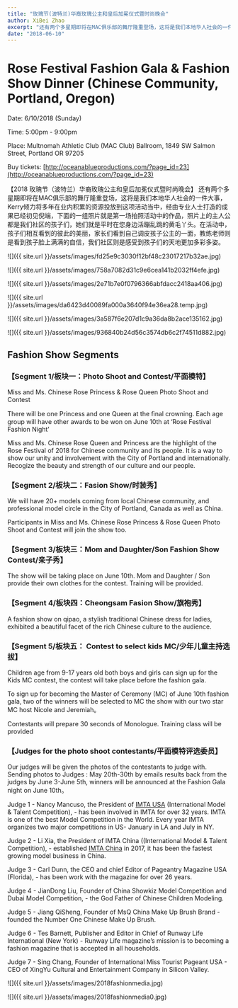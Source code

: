 ```yaml
---
title: "玫瑰节(波特兰)华裔玫瑰公主和皇后加冕仪式暨时尚晚会"
author: XiBei Zhao
excerpt: "还有两个多星期即将在MAC俱乐部的舞厅隆重登场，这将是我们本地华人社会的一件大事，Kerry倾力将多年在业内累积的资源投放到这项活动当中，经由专业人士打造的成果已经初见倪端，下面的一组照片就是第一场拍照活动中的作品，照片上的主人公都是我们社区的孩子们，她们就是平时在您身边活蹦乱跳的黄毛丫头。在活动中，孩子们相互看到的彼此的美丽，家长们看到自己调皮孩子公主的一面，教练老师则是看到孩子脸上满满的自信，我们社区则是感受到孩子们的天地更加多彩。"
date: "2018-06-10"
---
```


# Rose Festival Fashion Gala & Fashion Show Dinner (Chinese Community, Portland, Oregon)

Date: 6/10/2018 (Sunday)

Time: 5:00pm - 9:00pm

Place: Multnomah Athletic Club (MAC Club) Ballroom, 1849 SW Salmon Street, Portland OR 97205

Buy tickets: [http://oceanablueproductions.com/?page_id=23](http://oceanablueproductions.com/?page_id=23)


【2018 玫瑰节（波特兰）华裔玫瑰公主和皇后加冕仪式暨时尚晚会】 还有两个多星期即将在MAC俱乐部的舞厅隆重登场，这将是我们本地华人社会的一件大事，Kerry倾力将多年在业内积累的资源投放到这项活动当中，经由专业人士打造的成果已经初见倪端，下面的一组照片就是第一场拍照活动中的作品，照片上的主人公都是我们社区的孩子们，她们就是平时在您身边活蹦乱跳的黄毛丫头。在活动中，孩子们相互看到的彼此的美丽，家长们看到自己调皮孩子公主的一面，教练老师则是看到孩子脸上满满的自信，我们社区则是感受到孩子们的天地更加多彩多姿。

![]({{ site.url }}/assets/images/fd25e9c3030f12bf48c23017217b32ae.jpg)

![]({{ site.url }}/assets/images/758a7082d31c9e6cea141b2032ff4efe.jpg)

![]({{ site.url }}/assets/images/2e71b7e0f0796366abfdacc2418aa406.jpg)

![]({{ site.url }}/assets/images/da6423d40089fa000a3640f94e36ea28.temp.jpg)

![]({{ site.url }}/assets/images/3a587f6e207d1c9a36da8b2ace135162.jpg)

![]({{ site.url }}/assets/images/936840b24d56c3574db6c2f74511d882.jpg)

## Fashion Show Segments

### 【Segment 1/板块一：Photo Shoot and Contest/平面模特】

Miss and Ms. Chinese Rose Princess & Rose Queen Photo Shoot and Contest

There will be one Princess and one Queen at the ﬁnal crowning. Each age group will have other awards to be won on June 10th at ‘Rose Festival Fashion Night’

Miss and Ms. Chinese Rose Queen and Princess are the highlight of the Rose Festival of 2018 for Chinese community and its people. It is a way to show our unity and involvement with the City of Portland and internationally. Recogize the beauty and strength of our culture and our people.

### 【Segment 2/板块二：Fasion Show/时装秀】

We will have 20+ models coming from local Chinese community, and professional model circle in the City of Portland, Canada as well as China.

Participants in Miss and Ms. Chinese Rose Princess & Rose Queen Photo Shoot and Contest will join the show too.

### 【Segment 3/板块三：Mom and Daughter/Son Fashion Show Contest/亲子秀】

The show will be taking place on June 10th. Mom and Daughter / Son provide their own clothes for the contest. Training will be provided.

### 【Segment 4/板块四：Cheongsam Fasion Show/旗袍秀】

A fashion show on qipao, a stylish traditional Chinese dress for ladies, exhibited a beautiful facet of the rich Chinese culture to the audience.

### 【Segment 5/板块五： Contest to select kids MC/少年儿童主持选拔】

Children age from 9-17 years old both boys and girls can sign up for the Kids MC contest, the contest will take place before the fashion gala.

To sign up for becoming the Master of Ceremony (MC) of June 10th fashion gala, two of the winners will be selected to MC the show with our two star MC host Nicole and Jeremiah。

Contestants will prepare 30 seconds of Monologue. Training class will be provided

### 【Judges for the photo shoot contestants/平面模特评选委员】

Our judges will be given the photos of the contestants to judge with. Sending photos to Judges : May 20th-30th by emails results back from the judges by June 3-June 5th, winners will be announced at the Fashion Gala night on June 10th。

Judge 1 -  Nancy Mancuso, the President of [IMTA USA](http://www.imta.com) (International Model & Talent Competition), - has been involved in IMTA for over 32 years. IMTA is one of the best Model Competition in the World. Every year IMTA organizes two major competitions in US- January in LA and July in NY.

Judge 2 - Li Xia, the President of IMTA China ((International Model & Talent Competition), - established [IMTA China](http://www.imta.cn) in 2017, it has been the fastest growing model business in China.

Judge 3 - Carl Dunn, the CEO and chief Editor of Pageantry Magazine USA (Florida), - has been work with the magazine for over 26 years.

Judge 4 -  JianDong Liu, Founder of China Showkiz Model Competition and Dubai Model Competition, - the God Father of Chinese Children Modeling.

Judge 5 - Jiang QiSheng, Founder of MsQ China Make Up Brush Brand - founded the Number One Chinese Make Up Brush.

Judge 6 -  Tes Barnett, Publisher and Editor in Chief of Runway Life International (New York) - Runway Life magazine’s mission is to becoming a fashion magazine that is accepted in all households.

Judge 7 - Sing Chang, Founder of International Miss Tourist Pageant USA - CEO of XingYu Cultural and Entertainment Company in Silicon Valley.

![]({{ site.url }}/assets/images/2018fashionmedia.jpg)

![]({{ site.url }}/assets/images/2018fashionmedia0.jpg)

